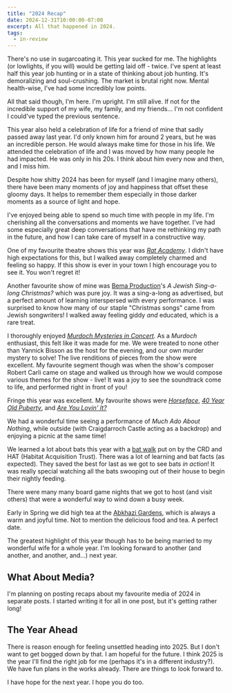 ```yaml
---
title: "2024 Recap"
date: 2024-12-31T10:00:00-07:00
excerpt: All that happened in 2024.
tags:
  - in-review
---
```


There's no use in sugarcoating it. This year sucked for me. The highlights (or lowlights, if you will) would be getting laid off - twice. I've spent at least half this year job hunting or in a state of thinking about job hunting. It's demoralizing and soul-crushing. The market is brutal right now. Mental health-wise, I've had some incredibly low points.

All that said though, I'm here. I'm upright. I'm still alive. If not for the incredible support of my wife, my family, and my friends... I'm not confident I could've typed the previous sentence.

This year also held a celebration of life for a friend of mine that sadly passed away last year. I'd only known him for around 2 years, but he was an incredible person. He would always make time for those in his life. We attended the celebration of life and I was moved by how many people he had impacted. He was only in his 20s. I think about him every now and then, and I miss him.

Despite how shitty 2024 has been for myself (and I imagine many others), there have been many moments of joy and happiness that offset these gloomy days. It helps to remember them especially in those darker moments as a source of light and hope.

I've enjoyed being able to spend so much time with people in my life. I'm cherishing all the conversations and moments we have together. I've had some especially great deep conversations that have me rethinking my path in the future, and how I can take care of myself in a constructive way.

One of my favourite theatre shows this year was _[Rat Academy](https://intrepidtheatre.com/shows/rat-academy/)_. I didn't have high expectations for this, but I walked away completely charmed and feeling so happy. If this show is ever in your town I high encourage you to see it. You won't regret it!

Another favourite show of mine was [Bema Production](https://bemaproductions.com/)'s _A Jewish Sing-a-long Christmas?_ which was pure joy. It was a sing-a-long as advertised, but a perfect amount of learning interspersed with every performance. I was surprised to know how many of our staple "Christmas songs" came from Jewish songwriters! I walked away feeling giddy _and_ educated, which is a rare treat.

I thoroughly enjoyed _[Murdoch Mysteries in Concert](https://victoriasymphony.ca/concerts/murdoch-mysteries-in-concert/)_. As a _Murdoch_ enthusiast, this felt like it was made for me. We were treated to none other than Yannick Bisson as the host for the evening, and our own murder mystery to solve! The live renditions of pieces from the show were excellent. My favourite segment though was when the show's composer Robert Carli came on stage and walked us through how we would compose various themes for the show - live! It was a joy to see the soundtrack come to life, and performed right in front of you!

Fringe this year was excellent. My favourite shows were _[Horseface](https://intrepidtheatre.com/shows/horseface/)_, _[40 Year Old Puberty](https://intrepidtheatre.com/shows/40-year-old-puberty/)_, and _[Are You Lovin' It?](https://intrepidtheatre.com/shows/are-you-lovin-it/)_

We had a wonderful time seeing a performance of _Much Ado About Nothing_, while outside (with Craigdarroch Castle acting as a backdrop) and enjoying a picnic at the same time!

We learned a lot about bats this year with a [bat walk](https://hat.bc.ca/volunteer/guided-bat-walk) put on by the CRD and HAT (Habitat Acquisition Trust). There was a lot of learning and bat facts (as expected). They saved the best for last as we got to see bats _in action_! It was really special watching all the bats swooping out of their house to begin their nightly feeding.

There were many many board game nights that we got to host (and visit others) that were a wonderful way to wind down a busy week.

Early in Spring we did high tea at the [Abkhazi Gardens](https://www.abkhaziteahouse.com/), which is always a warm and joyful time. Not to mention the delicious food and tea. A perfect date.

The greatest highlight of this year though has to be being married to my wonderful wife for a whole year. I'm looking forward to another (and another, and another, and...) next year.

## What About Media?

I'm planning on posting recaps about my favourite media of 2024 in separate posts. I started writing it for all in one post, but it's getting rather long!

## The Year Ahead

There is reason enough for feeling unsettled heading into 2025. But I don't want to get bogged down by that. I am hopeful for the future. I think 2025 is the year I'll find the right job for me (perhaps it's in a different industry?). We have fun plans in the works already. There are things to look forward to.

I have hope for the next year. I hope you do too.
